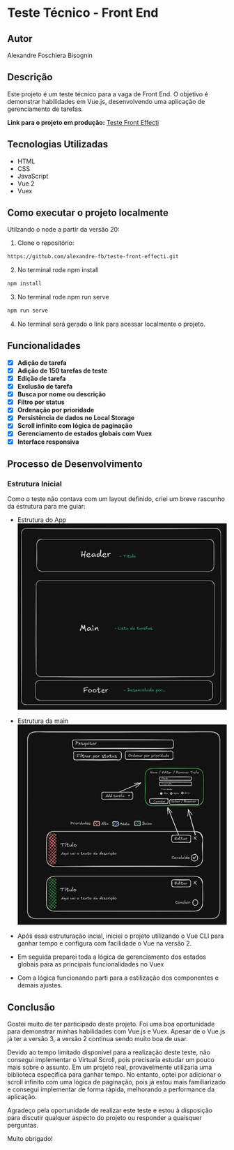 # Teste Técnico - Front End

## Autor
Alexandre Foschiera Bisognin

## Descrição
Este projeto é um teste técnico para a vaga de Front End. O objetivo é demonstrar habilidades em Vue.js, desenvolvendo uma aplicação de gerenciamento de tarefas.

**Link para o projeto em produção:** [Teste Front Effecti](https://teste-effecti.alexandrefb.com/)


## Tecnologias Utilizadas
- HTML
- CSS
- JavaScript
- Vue 2
- Vuex

## Como executar o projeto localmente
Utilzando o node a partir da versão 20:
1. Clone o repositório:
  ```bash
  https://github.com/alexandre-fb/teste-front-effecti.git
  ```

2. No terminal rode npm install
```bash
npm install
  ```

3. No terminal rode npm run serve
```bash
npm run serve
  ```

4. No terminal será gerado o link para acessar localmente o projeto.

## Funcionalidades
- [x] **Adição de tarefa**
- [x] **Adição de 150 tarefas de teste**
- [x] **Edição de tarefa**
- [x] **Exclusão de tarefa**
- [x] **Busca por nome ou descrição**
- [x] **Filtro por status**
- [x] **Ordenação por prioridade**
- [x] **Persistência de dados no Local Storage**
- [x] **Scroll infinito com lógica de paginação**
- [x] **Gerenciamento de estados globais com Vuex**
- [x] **Interface responsiva**

## Processo de Desenvolvimento

### Estrutura Inicial
Como o teste não contava com um layout definido, criei um breve rascunho da estrutura para me guiar:

- Estrutura do App
![Estrutura do App](/public/images/readme/app_structure.jpeg)

- Estrutura da main
![Estrutura da Main](/public/images/readme/main_structure.jpeg)

- Após essa estruturação incial, iniciei o projeto utilizando o Vue CLI para ganhar tempo e configura com facilidade o Vue na versão 2. 

- Em seguida preparei toda a lógica de gerenciamento dos estados globais para as principais funcionalidades no Vuex

- Com a lógica funcionando parti para a estilização dos componentes e demais ajustes.

## Conclusão

Gostei muito de ter participado deste projeto. Foi uma boa oportunidade para demonstrar minhas habilidades com Vue.js e Vuex. Apesar de o Vue.js já ter a versão 3, a versão 2 continua sendo muito boa de usar.

Devido ao tempo limitado disponível para a realização deste teste, não consegui implementar o Virtual Scroll, pois precisaria estudar um pouco mais sobre o assunto. Em um projeto real, provavelmente utilizaria uma biblioteca específica para ganhar tempo. No entanto, optei por adicionar o scroll infinito com uma lógica de paginação, pois já estou mais familiarizado e consegui implementar de forma rápida, melhorando a performance da aplicação.

Agradeço pela oportunidade de realizar este teste e estou à disposição para discutir qualquer aspecto do projeto ou responder a quaisquer perguntas.

Muito obrigado!